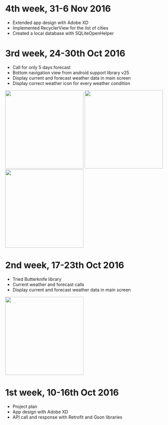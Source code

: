 # 4th week, 31-6 Nov 2016
- Extended app design with Adobe XD
- Implemented RecyclerView for the list of cities
- Created a local database with SQLiteOpenHelper

# 3rd week, 24-30th Oct 2016
- Call for only 5 days forecast
- Bottom navigation view from android support library v25
- Display current and forecast weather data in main screen
- Display correct weather icon for every weather condition

<img src="https://raw.githubusercontent.com/laramartin/android_weather/master/third_week01.png" width="250"/>
<img src="https://raw.githubusercontent.com/laramartin/android_weather/master/third_week02.png" width="250"/>
<img src="https://raw.githubusercontent.com/laramartin/android_weather/master/third_week03.png" width="250"/>

# 2nd week, 17-23th Oct 2016
- Tried Butterknife library
- Current weather and forecast calls
- Display current and forecast weather data in main screen

<img src="https://raw.githubusercontent.com/laramartin/android_weather/master/second_week.png" width="250"/>

# 1st week, 10-16th  Oct 2016
- Project plan
- App design with Adobe XD
- API call and response with Retrofit and Gson libraries
